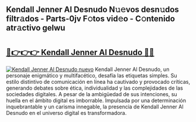 ## Kendall Jenner Al Desnudo N𝚞𝚎vos desn𝚞dos filtr𝚊dos - Parts-0jv F𝚘tos vid𝚎o - C𝚘ntenido atr𝚊ctivo gelwu

# <h2><a href="http://mb4lf7b.tromn.icu/?c=Kendall+Jenner+Al+Desnudo">🔗👉👉👉 Kendall Jenner Al Desnudo 🔗🔗</a></h2>

[![Kendall Jenner Al Desnudo nuevo](https://i.imgur.com/pEAQMta.gif)](http://mb4lf7b.tromn.icu/?c=Kendall+Jenner+Al+Desnudo)
Kendall Jenner Al Desnudo, un personaje enigmático y multifacético, desafía las etiquetas simples. Su estilo distintivo de comunicación en línea ha cautivado y provocado críticas, generando debates sobre ética, individualidad y las complejidades de las sociedades digitales. A pesar de la ambigüedad de sus intenciones, su huella en el ámbito digital es imborrable. Impulsada por una determinación inquebrantable y un carisma innegable, la presencia de Kendall Jenner Al Desnudo en el universo digital es transformadora.
